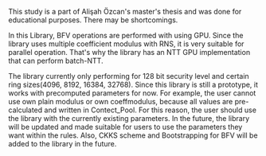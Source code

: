 This study is a part of Alişah Özcan's master's thesis and was done for educational purposes. There may be shortcomings.

In this Library, BFV operations are performed with using GPU. Since the library uses multiple coefficient modulus with RNS,
it is very suitable for parallel operation. That's why the library has an NTT GPU implementation that can perform batch-NTT.

The library currently only performing for 128 bit security level and certain ring sizes(4096, 8192, 16384, 32768).
Since this library is still a prototype, it works with precomputed parameters for now. For example,
the user cannot use own plain modulus or own coeffmodulus, because all values are pre-calculated and written in Contect_Pool.
For this reason, the user should use the library with the currently existing parameters. In the future,
the library will be updated and made suitable for users to use the parameters they want within the rules.
Also, CKKS scheme and Bootstrapping for BFV will be added to the library in the future.
